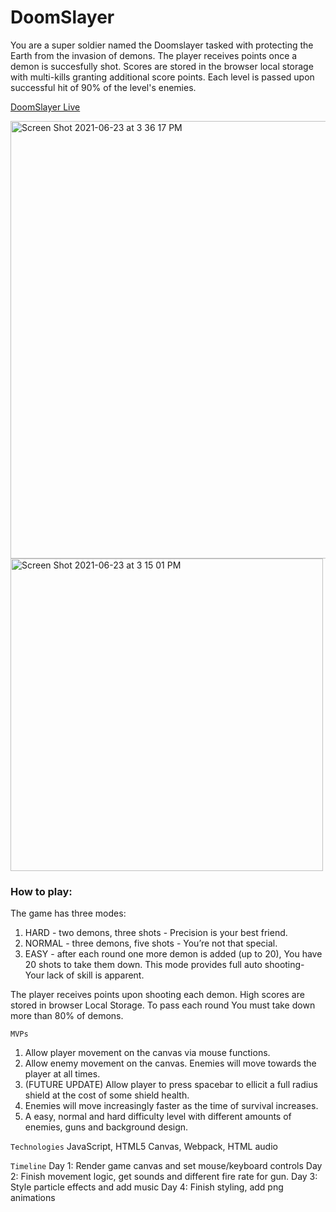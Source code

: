 # DoomSlayer
You are a super soldier named the Doomslayer tasked with protecting the Earth from the invasion of demons. The player receives points once a demon is succesfully shot. Scores are stored in the browser local storage with multi-kills granting additional score points. Each level is passed upon successful hit of 90% of the level's enemies.  

[DoomSlayer Live](https://kevinsebmat.github.io/DoomSlayer/)

<img width="700" alt="Screen Shot 2021-06-23 at 3 36 17 PM" src="https://user-images.githubusercontent.com/65047030/123176701-cc8d4700-d438-11eb-9ab3-be72d6a1bc6c.png">

<img width="500" alt="Screen Shot 2021-06-23 at 3 15 01 PM" src="https://user-images.githubusercontent.com/65047030/123175019-ebd6a500-d435-11eb-80ba-76a0c46ffad0.png">


### How to play:
The game has three modes:
1. HARD - two demons, three shots - Precision is your best friend. 
2. NORMAL - three demons, five shots - You’re not that special.
3. EASY - after each round one more demon is added (up to 20), You have 20 shots to take them down. This mode provides full auto shooting- Your lack of skill is apparent.

The player receives points upon shooting each demon. High scores are stored in browser Local Storage.
To pass each round You must take down more than 80% of demons. 

`MVPs`
 1. Allow player movement on the canvas via mouse functions.
 2. Allow enemy movement on the canvas. 
 Enemies will move towards the player at all times. 
 3. (FUTURE UPDATE) Allow player to press spacebar to ellicit a full 
 radius shield at the cost of 
 some shield health. 
 4. Enemies will move increasingly faster as the time of
 survival increases.
 5. A easy, normal and hard difficulty level with different amounts of enemies, guns and background design. 
 
`Technologies`
JavaScript,
HTML5 Canvas,
Webpack,
HTML audio

`Timeline`
Day 1: Render game canvas and set mouse/keyboard controls
Day 2: Finish movement logic, get sounds and different fire rate for gun.
Day 3: Style particle effects and add music
Day 4: Finish styling, add png animations


